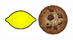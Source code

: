 [![Lemonoids](img/lemonoids.png "Lemonoids")](https://ncsources.github.io/games/lemonstroids.html)  [![Cookie Clicker](img/cookie-clicker.png "Cookie Clicker")](https://ncsources.github.io/games/cookie-clicker/index.html)
